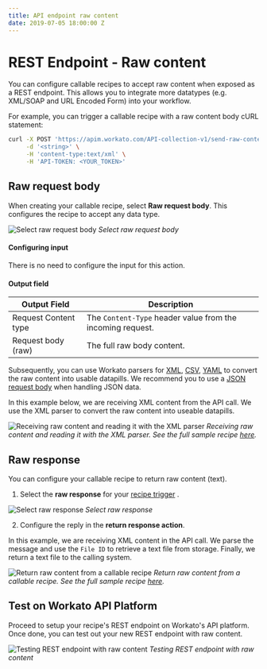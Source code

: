 ```yaml
---
title: API endpoint raw content
date: 2019-07-05 18:00:00 Z
---
```


# REST Endpoint - Raw content
You can configure callable recipes to accept raw content when exposed as a REST endpoint. This allows you to integrate more datatypes (e.g. XML/SOAP and URL Encoded Form) into your workflow.

For example, you can trigger a callable recipe with a raw content body cURL statement:
```bash
curl -X POST 'https://apim.workato.com/API-collection-v1/send-raw-content' \
     -d '<string>' \
     -H 'content-type:text/xml' \
     -H 'API-TOKEN: <YOUR_TOKEN>'
```

## Raw request body
When creating your callable recipe, select **Raw request body**. This configures the recipe to accept any data type.

![Select raw request body](~@img/features/callable-recipes/select-raw-request-body.png)
*Select raw request body*

#### Configuring input
There is no need to configure the input for this action.

#### Output field
| Output Field | Description |
| ------------ | ----------- |
| Request Content type | The `Content-Type` header value from the incoming request. |
| Request body (raw) | The full raw body content. |

Subsequently, you can use Workato parsers for [XML](/features/handling-xml.md), [CSV](/features/handling-csv-files.md), [YAML](/features/handling-yaml.md) to convert the raw content into usable datapills. We recommend you to use a [JSON request body](/features/callable-recipes/new-call-trigger.md) when handling JSON data.

In this example below, we are receiving XML content from the API call. We use the XML parser to convert the raw content into useable datapills.

![Receiving raw content and reading it with the XML parser](~@img/features/callable-recipes/example-raw-request-body.png)
*Receiving raw content and reading it with the XML parser. See the full sample recipe [here](https://www.workato.com/recipes/976429).*

## Raw response
You can configure your callable recipe to return raw content (text).
1. Select the **raw response** for your [recipe trigger](/features/callable-recipes/new-call-trigger.md#input-fields) .

![Select raw response](~@img/features/callable-recipes/select-raw-response.png)
*Select raw response*

2. Configure the reply in the **return response action**.

In this example, we are receiving XML content in the API call. We parse the message and use the `File ID` to retrieve a text file from storage. Finally, we return a text file to the calling system.

![Return raw content from a callable recipe](~@img/features/callable-recipes/example-raw-response.png)
*Return raw content from a callable recipe. See the full sample recipe [here](https://www.workato.com/recipes/977033).*

## Test on Workato API Platform
Proceed to setup your recipe's REST endpoint on Workato's API platform. Once done, you can test out your new REST endpoint with raw content.

![Testing REST endpoint with raw content](~@img/features/callable-recipes/example-test-rest-endpoint.png)
*Testing REST endpoint with raw content*
